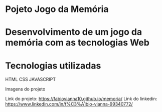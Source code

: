 # Pojeto Jogo da Memória


 # Desenvolvimento de um jogo da memória com as tecnologias Web
 
 # Tecnologias utilizadas
 
 HTML
 CSS
 JAVASCRIPT
 
 
 
 
 Imagens do projeto
 
 
 
 
 
 
 Link do projeto: https://fabiovianna10.github.io/memoria/
 Link do linkedin: https://www.linkedin.com/in/f%C3%A1bio-vianna-99340772/
